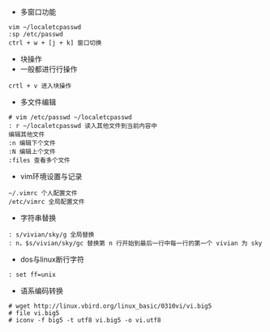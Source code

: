 - 多窗口功能
```
vim ~/localetcpasswd
:sp /etc/passwd
ctrl + w + [j + k] 窗口切换
```

- 块操作
- 一般都进行行操作
```
crtl + v 进入块操作
```

- 多文件编辑
```
# vim /etc/passwd ~/localetcpasswd
: r ~/localetcpasswd 读入其他文件到当前内容中
编辑其他文件
:n 编辑下个文件
:N 编辑上个文件
:files 查看多个文件
```

- vim环境设置与记录 
```
~/.vimrc 个人配置文件
/etc/vimrc 全局配置文件
```

- 字符串替换
```
: s/vivian/sky/g 全局替换
: n，$s/vivian/sky/gc 替换第 n 行开始到最后一行中每一行的第一个 vivian 为 sky 
```

- dos与linux断行字符
```
: set ff=unix
```

- 语系编码转换
```
# wget http://linux.vbird.org/linux_basic/0310vi/vi.big5
# file vi.big5
# iconv -f big5 -t utf8 vi.big5 -o vi.utf8

```
